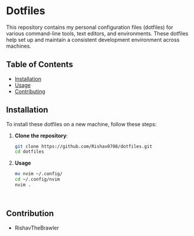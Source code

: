 # Dotfiles

This repository contains my personal configuration files (dotfiles) for various command-line tools, text editors, and environments. These dotfiles help set up and maintain a consistent development environment across machines.

## Table of Contents
- [Installation](#installation)
- [Usage](#usage)
- [Contributing](#contributing)

## Installation

To install these dotfiles on a new machine, follow these steps:

1. **Clone the repository**:
   ```bash
   git clone https://github.com/Rishav0708/dotfiles.git
   cd dotfiles

2. **Usage**
    ```bash 
    mv nvim ~/.config/
    cd ~/.config/nvim
    nvim .




## Contribution

- RishavTheBrawler
